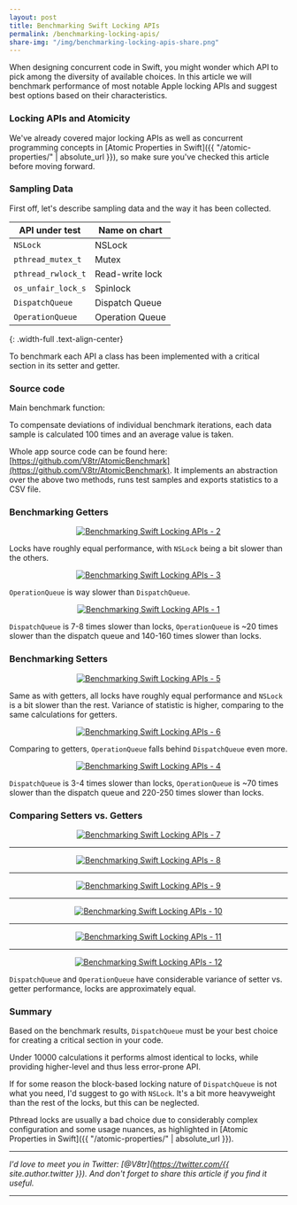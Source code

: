 ```yaml
---
layout: post
title: Benchmarking Swift Locking APIs
permalink: /benchmarking-locking-apis/
share-img: "/img/benchmarking-locking-apis-share.png"
---
```


When designing concurrent code in Swift, you might wonder which API to pick among the diversity of available choices. In this article we will benchmark performance of most notable Apple locking APIs and suggest best options based on their characteristics.

### Locking APIs and Atomicity

We've already covered major locking APIs as well as concurrent programming concepts in [Atomic Properties in Swift]({{ "/atomic-properties/" | absolute_url }}), so make sure you've checked this article before moving forward.

### Sampling Data

First off, let's describe sampling data and the way it has been collected.

| API under test | Name on chart |
|----------|-------------|
| `NSLock` | NSLock |
| `pthread_mutex_t` | Mutex |
| `pthread_rwlock_t` | Read-write lock |
| `os_unfair_lock_s`| Spinlock |
| `DispatchQueue` | Dispatch Queue |
| `OperationQueue`| Operation Queue |
{: .width-full .text-align-center}

To benchmark each API a class has been implemented with a critical section in its setter and getter.

### Source code

Main benchmark function:

<script src="https://gist.github.com/V8tr/e030176b09db21cf9578ebbec8e1f0e6.js"></script>

To compensate deviations of individual benchmark iterations, each data sample is calculated 100 times and an average value is taken.

<script src="https://gist.github.com/V8tr/530c8c79053f90d17cf5214e16b17413.js"></script>

Whole app source code can be found here: [https://github.com/V8tr/AtomicBenchmark](https://github.com/V8tr/AtomicBenchmark). It implements an abstraction over the above two methods, runs test samples and exports statistics to a CSV file.

### Benchmarking Getters

<p align="center">
    <a href="{{ "img/benchmarking-locking-apis-2.png" | absolute_url }}">
        <img src="/img/benchmarking-locking-apis-2.png" alt="Benchmarking Swift Locking APIs - 2"/>
    </a>
</p>

Locks have roughly equal performance, with `NSLock` being a bit slower than the others.

<p align="center">
    <a href="{{ "img/benchmarking-locking-apis-3.png" | absolute_url }}">
        <img src="/img/benchmarking-locking-apis-3.png" alt="Benchmarking Swift Locking APIs - 3"/>
    </a>
</p>

`OperationQueue` is way slower than `DispatchQueue`.

<p align="center">
    <a href="{{ "img/benchmarking-locking-apis-1.png" | absolute_url }}">
        <img src="/img/benchmarking-locking-apis-1.png" alt="Benchmarking Swift Locking APIs - 1"/>
    </a>
</p>

`DispatchQueue` is 7-8 times slower than locks, `OperationQueue` is ~20 times slower than the dispatch queue and 140-160 times slower than locks.

### Benchmarking Setters

<p align="center">
    <a href="{{ "img/benchmarking-locking-apis-5.png" | absolute_url }}">
        <img src="/img/benchmarking-locking-apis-5.png" alt="Benchmarking Swift Locking APIs - 5"/>
    </a>
</p>

Same as with getters, all locks have roughly equal performance and `NSLock` is a bit slower than the rest. Variance of statistic is higher, comparing to the same calculations for getters.

<p align="center">
    <a href="{{ "img/benchmarking-locking-apis-6.png" | absolute_url }}">
        <img src="/img/benchmarking-locking-apis-6.png" alt="Benchmarking Swift Locking APIs - 6"/>
    </a>
</p>

Comparing to getters, `OperationQueue` falls behind `DispatchQueue` even more.

<p align="center">
    <a href="{{ "img/benchmarking-locking-apis-4.png" | absolute_url }}">
        <img src="/img/benchmarking-locking-apis-4.png" alt="Benchmarking Swift Locking APIs - 4"/>
    </a>
</p>

`DispatchQueue` is 3-4 times slower than locks, `OperationQueue` is ~70 times slower than the dispatch queue and 220-250 times slower than locks.

### Comparing Setters vs. Getters

<p align="center">
    <a href="{{ "img/benchmarking-locking-apis-7.png" | absolute_url }}">
        <img src="/img/benchmarking-locking-apis-7.png" alt="Benchmarking Swift Locking APIs - 7"/>
    </a>
</p>

---

<p align="center">
    <a href="{{ "img/benchmarking-locking-apis-8.png" | absolute_url }}">
        <img src="/img/benchmarking-locking-apis-8.png" alt="Benchmarking Swift Locking APIs - 8"/>
    </a>
</p>

---

<p align="center">
    <a href="{{ "img/benchmarking-locking-apis-9.png" | absolute_url }}">
        <img src="/img/benchmarking-locking-apis-9.png" alt="Benchmarking Swift Locking APIs - 9"/>
    </a>
</p>

---

<p align="center">
    <a href="{{ "img/benchmarking-locking-apis-10-cut.png" | absolute_url }}">
        <img src="/img/benchmarking-locking-apis-10.png" alt="Benchmarking Swift Locking APIs - 10"/>
    </a>
</p>

---

<p align="center">
    <a href="{{ "img/benchmarking-locking-apis-11.png" | absolute_url }}">
        <img src="/img/benchmarking-locking-apis-11.png" alt="Benchmarking Swift Locking APIs - 11"/>
    </a>
</p>

---

<p align="center">
    <a href="{{ "img/benchmarking-locking-apis-12.png" | absolute_url }}">
        <img src="/img/benchmarking-locking-apis-12.png" alt="Benchmarking Swift Locking APIs - 12"/>
    </a>
</p>

`DispatchQueue` and `OperationQueue` have considerable variance of setter vs. getter performance, locks are approximately equal.

### Summary

Based on the benchmark results, `DispatchQueue` must be your best choice for creating a critical section in your code.

Under 10000 calculations it performs almost identical to locks, while providing higher-level and thus less error-prone API.

If for some reason the block-based locking nature of `DispatchQueue` is not what you need, I'd suggest to go with `NSLock`. It's a bit more heavyweight than the rest of the locks, but this can be neglected.

Pthread locks are usually a bad choice due to considerably complex configuration and some usage nuances, as highlighted in [Atomic Properties in Swift]({{ "/atomic-properties/" | absolute_url }}).

---

*I'd love to meet you in Twitter: [@V8tr](https://twitter.com/{{ site.author.twitter }}). And don't forget to share this article if you find it useful.*

---